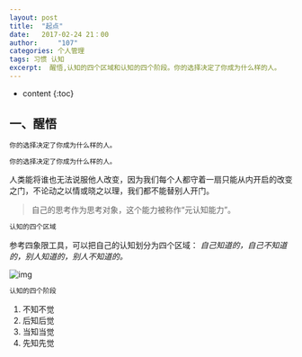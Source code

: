 ```yaml
---
layout: post
title:  "起点"
date:   2017-02-24 21：00
author:     "107"
categories: 个人管理
tags: 习惯 认知
excerpt:  醒悟,认知的四个区域和认知的四个阶段。你的选择决定了你成为什么样的人。
---
```

* content
{:toc}

## 一、醒悟
```ruby
你的选择决定了你成为什么样的人。
```
```python
你的选择决定了你成为什么样的人。
```
人类能将谁也无法说服他人改变，因为我们每个人都守着一扇只能从内开启的改变之门，不论动之以情或晓之以理，我们都不能替别人开门。
> 自己的思考作为思考对象，这个能力被称作“元认知能力”。

```python
认知的四个区域
```
参考四象限工具，可以把自己的认知划分为四个区域：
*自己知道的，自己不知道的，别人知道的，别人不知道的。*

![img](http://tomens.github.io/pictures/zhidalsixiangxian.jpeg)

```python
认知的四个阶段
```
1. 不知不觉
2. 后知后觉
3. 当知当觉
4. 先知先觉

